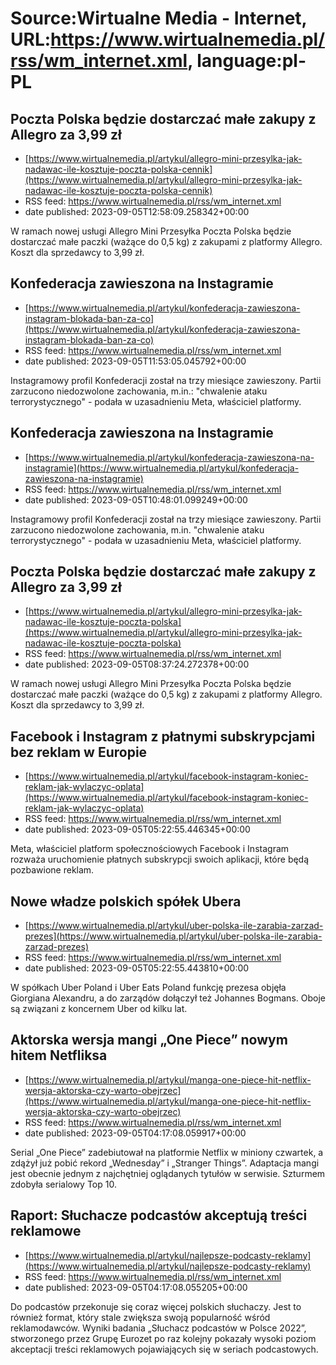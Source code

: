 # Source:Wirtualne Media - Internet, URL:https://www.wirtualnemedia.pl/rss/wm_internet.xml, language:pl-PL

## Poczta Polska będzie dostarczać małe zakupy z Allegro za 3,99 zł
 - [https://www.wirtualnemedia.pl/artykul/allegro-mini-przesylka-jak-nadawac-ile-kosztuje-poczta-polska-cennik](https://www.wirtualnemedia.pl/artykul/allegro-mini-przesylka-jak-nadawac-ile-kosztuje-poczta-polska-cennik)
 - RSS feed: https://www.wirtualnemedia.pl/rss/wm_internet.xml
 - date published: 2023-09-05T12:58:09.258342+00:00

W ramach nowej usługi Allegro Mini Przesyłka Poczta Polska będzie dostarczać małe paczki (ważące do 0,5 kg) z zakupami z platformy Allegro. Koszt dla sprzedawcy to 3,99 zł.

## Konfederacja zawieszona na Instagramie
 - [https://www.wirtualnemedia.pl/artykul/konfederacja-zawieszona-instagram-blokada-ban-za-co](https://www.wirtualnemedia.pl/artykul/konfederacja-zawieszona-instagram-blokada-ban-za-co)
 - RSS feed: https://www.wirtualnemedia.pl/rss/wm_internet.xml
 - date published: 2023-09-05T11:53:05.045792+00:00

Instagramowy profil Konfederacji został na trzy miesiące zawieszony. Partii zarzucono niedozwolone zachowania, m.in.: "chwalenie ataku terrorystycznego" - podała w uzasadnieniu Meta, właściciel platformy.

## Konfederacja zawieszona na Instagramie
 - [https://www.wirtualnemedia.pl/artykul/konfederacja-zawieszona-na-instagramie](https://www.wirtualnemedia.pl/artykul/konfederacja-zawieszona-na-instagramie)
 - RSS feed: https://www.wirtualnemedia.pl/rss/wm_internet.xml
 - date published: 2023-09-05T10:48:01.099249+00:00

Instagramowy profil Konfederacji został na trzy miesiące zawieszony. Partii zarzucono niedozwolone zachowania, m.in. "chwalenie ataku terrorystycznego" - podała w uzasadnieniu Meta, właściciel platformy.

## Poczta Polska będzie dostarczać małe zakupy z Allegro za 3,99 zł
 - [https://www.wirtualnemedia.pl/artykul/allegro-mini-przesylka-jak-nadawac-ile-kosztuje-poczta-polska](https://www.wirtualnemedia.pl/artykul/allegro-mini-przesylka-jak-nadawac-ile-kosztuje-poczta-polska)
 - RSS feed: https://www.wirtualnemedia.pl/rss/wm_internet.xml
 - date published: 2023-09-05T08:37:24.272378+00:00

W ramach nowej usługi Allegro Mini Przesyłka Poczta Polska będzie dostarczać małe paczki (ważące do 0,5 kg) z zakupami z platformy Allegro. Koszt dla sprzedawcy to 3,99 zł.

## Facebook i Instagram z płatnymi subskrypcjami bez reklam w Europie
 - [https://www.wirtualnemedia.pl/artykul/facebook-instagram-koniec-reklam-jak-wylaczyc-oplata](https://www.wirtualnemedia.pl/artykul/facebook-instagram-koniec-reklam-jak-wylaczyc-oplata)
 - RSS feed: https://www.wirtualnemedia.pl/rss/wm_internet.xml
 - date published: 2023-09-05T05:22:55.446345+00:00

Meta, właściciel platform społecznościowych Facebook i Instagram rozważa uruchomienie płatnych subskrypcji swoich aplikacji, które będą pozbawione reklam.

## Nowe władze polskich spółek Ubera
 - [https://www.wirtualnemedia.pl/artykul/uber-polska-ile-zarabia-zarzad-prezes](https://www.wirtualnemedia.pl/artykul/uber-polska-ile-zarabia-zarzad-prezes)
 - RSS feed: https://www.wirtualnemedia.pl/rss/wm_internet.xml
 - date published: 2023-09-05T05:22:55.443810+00:00

W spółkach Uber Poland i Uber Eats Poland funkcję prezesa objęła Giorgiana Alexandru, a do zarządów dołączył też Johannes Bogmans. Oboje są związani z koncernem Uber od kilku lat.

## Aktorska wersja mangi „One Piece” nowym hitem Netfliksa
 - [https://www.wirtualnemedia.pl/artykul/manga-one-piece-hit-netflix-wersja-aktorska-czy-warto-obejrzec](https://www.wirtualnemedia.pl/artykul/manga-one-piece-hit-netflix-wersja-aktorska-czy-warto-obejrzec)
 - RSS feed: https://www.wirtualnemedia.pl/rss/wm_internet.xml
 - date published: 2023-09-05T04:17:08.059917+00:00

Serial „One Piece” zadebiutował na platformie Netflix w miniony czwartek, a zdążył już pobić rekord „Wednesday” i „Stranger Things”. Adaptacja mangi jest obecnie jednym z najchętniej oglądanych tytułów w serwisie. Szturmem zdobyła serialowy Top 10.

## Raport: Słuchacze podcastów akceptują treści reklamowe
 - [https://www.wirtualnemedia.pl/artykul/najlepsze-podcasty-reklamy](https://www.wirtualnemedia.pl/artykul/najlepsze-podcasty-reklamy)
 - RSS feed: https://www.wirtualnemedia.pl/rss/wm_internet.xml
 - date published: 2023-09-05T04:17:08.055205+00:00

Do podcastów przekonuje się coraz więcej polskich słuchaczy. Jest to również format, który stale zwiększa swoją popularność wśród reklamodawców. Wyniki badania „Słuchacz podcastów w Polsce 2022”, stworzonego przez Grupę Eurozet po raz kolejny pokazały wysoki poziom akceptacji treści reklamowych pojawiających się w seriach podcastowych.

